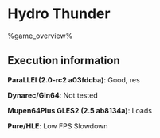 # Hydro Thunder 

%game_overview%

## Execution information

**ParaLLEl (2.0-rc2 a03fdcba)**: Good, res

**Dynarec/Gln64**: Not tested

**Mupen64Plus GLES2 (2.5 ab8134a)**: Loads

**Pure/HLE**: Low FPS Slowdown
